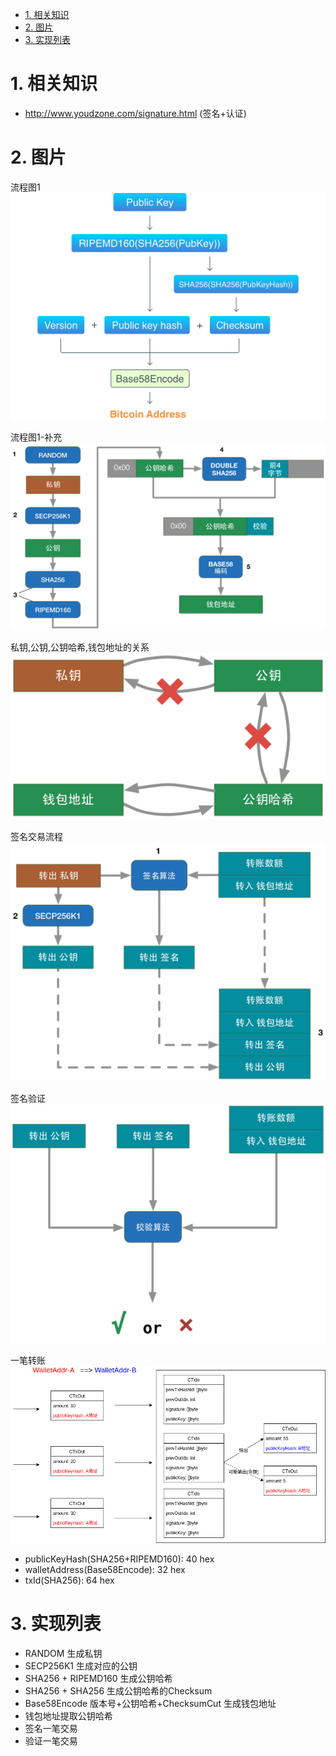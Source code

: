 <!-- TOC -->

- [1. 相关知识](#1-相关知识)
- [2. 图片](#2-图片)
- [3. 实现列表](#3-实现列表)

<!-- /TOC -->

<a id="markdown-1-相关知识" name="1-相关知识"></a>
# 1. 相关知识

* http://www.youdzone.com/signature.html (签名+认证)

<a id="markdown-2-图片" name="2-图片"></a>
# 2. 图片

流程图1  
![](./pic/address-generation-scheme.png)

流程图1-补充  
![](./pic/address-generation-extra.png)

私钥,公钥,公钥哈希,钱包地址的关系  
![](./pic/relation.png)

签名交易流程  
![](./pic/sign_workflow.png)

签名验证  
![](./pic/sign_verify.png)

一笔转账  
![](./pic/transfer_confirm.png)

* publicKeyHash(SHA256+RIPEMD160): 40 hex
* walletAddress(Base58Encode): 32 hex
* txId(SHA256): 64 hex

<a id="markdown-3-实现列表" name="3-实现列表"></a>
# 3. 实现列表
* RANDOM 生成私钥
* SECP256K1 生成对应的公钥
* SHA256 + RIPEMD160 生成公钥哈希
* SHA256 + SHA256 生成公钥哈希的Checksum
* Base58Encode 版本号+公钥哈希+ChecksumCut 生成钱包地址
* 钱包地址提取公钥哈希
* 签名一笔交易
* 验证一笔交易
 